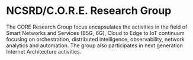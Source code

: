 # NCSRD/C.O.R.E. Research Group

The CORE Research Group focus encapsulates the activities in the field of Smart Networks and Services (B5G, 6G), Cloud to Edge to IoT continuum focusing on orchestration, distributed intelligence, observability, network analytics and automation. The group also participates in next generation Internet Architecture activities.